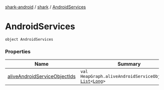 [shark-android](../../index.md) / [shark](../index.md) / [AndroidServices](./index.md)

# AndroidServices

`object AndroidServices`

### Properties

| Name | Summary |
|---|---|
| [aliveAndroidServiceObjectIds](alive-android-service-object-ids.md) | `val HeapGraph.aliveAndroidServiceObjectIds: `[`List`](https://kotlinlang.org/api/latest/jvm/stdlib/kotlin.collections/-list/index.html)`<`[`Long`](https://kotlinlang.org/api/latest/jvm/stdlib/kotlin/-long/index.html)`>` |
